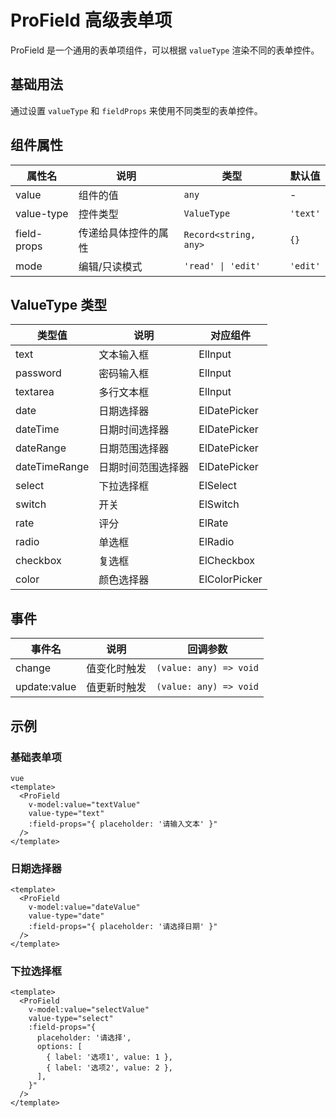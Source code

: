 # ProField 高级表单项

ProField 是一个通用的表单项组件，可以根据 `valueType` 渲染不同的表单控件。

## 基础用法

通过设置 `valueType` 和 `fieldProps` 来使用不同类型的表单控件。

<demo src="@/components/Field/demos/demo1.vue" title="基础使用" />

## 组件属性

| 属性名 | 说明 | 类型 | 默认值 |
|--------|------|------|--------|
| value | 组件的值 | `any` | - |
| value-type | 控件类型 | `ValueType` | `'text'` |
| field-props | 传递给具体控件的属性 | `Record<string, any>` | `{}` |
| mode | 编辑/只读模式 | `'read' \| 'edit'` | `'edit'` |

## ValueType 类型

| 类型值 | 说明 | 对应组件 |
|--------|------|----------|
| text | 文本输入框 | ElInput |
| password | 密码输入框 | ElInput |
| textarea | 多行文本框 | ElInput |
| date | 日期选择器 | ElDatePicker |
| dateTime | 日期时间选择器 | ElDatePicker |
| dateRange | 日期范围选择器 | ElDatePicker |
| dateTimeRange | 日期时间范围选择器 | ElDatePicker |
| select | 下拉选择框 | ElSelect |
| switch | 开关 | ElSwitch |
| rate | 评分 | ElRate |
| radio | 单选框 | ElRadio |
| checkbox | 复选框 | ElCheckbox |
| color | 颜色选择器 | ElColorPicker |

## 事件

| 事件名 | 说明 | 回调参数 |
|--------|------|----------|
| change | 值变化时触发 | `(value: any) => void` |
| update:value | 值更新时触发 | `(value: any) => void` |

## 示例

### 基础表单项
```vue
vue
<template>
  <ProField
    v-model:value="textValue"
    value-type="text"
    :field-props="{ placeholder: '请输入文本' }"
  />
</template>
```
### 日期选择器
```vue
<template>
  <ProField
    v-model:value="dateValue"
    value-type="date"
    :field-props="{ placeholder: '请选择日期' }"
  />
</template>
```
### 下拉选择框
```vue
<template>
  <ProField
    v-model:value="selectValue"
    value-type="select"
    :field-props="{
      placeholder: '请选择',
      options: [
        { label: '选项1', value: 1 },
        { label: '选项2', value: 2 },
      ],
    }"
  />
</template>
```
